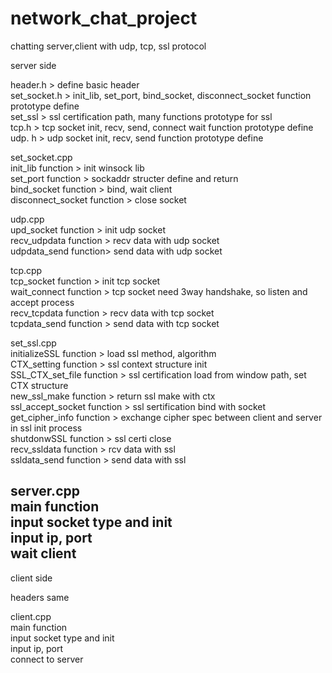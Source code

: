 # network_chat_project
chatting server,client with udp, tcp, ssl protocol

server side  

header.h > define basic header  
set_socket.h > init_lib, set_port, bind_socket, disconnect_socket function prototype define  
set_ssl > ssl certification path, many functions prototype for ssl  
tcp.h > tcp socket init, recv, send, connect wait function prototype define  
udp. h > udp socket init, recv, send function prototype define  

set_socket.cpp  
init_lib function > init winsock lib  
set_port function > sockaddr structer define and return  
bind_socket function > bind, wait client  
disconnect_socket function > close socket  

udp.cpp  
upd_socket function > init udp socket  
recv_udpdata function > recv data with udp socket  
udpdata_send function> send data with udp socket  

tcp.cpp  
tcp_socket function > init tcp socket  
wait_connect function > tcp socket need 3way handshake, so listen and accept process  
recv_tcpdata function > recv data with tcp socket  
tcpdata_send function > send data with tcp socket  

set_ssl.cpp  
initializeSSL function > load ssl method, algorithm  
CTX_setting function > ssl context structure init  
SSL_CTX_set_file function > ssl certification load from window path, set CTX structure  
new_ssl_make function > return ssl make with ctx  
ssl_accept_socket function > ssl sertification bind with socket  
get_cipher_info function > exchange cipher spec between client and server in ssl init process  
shutdonwSSL function > ssl certi close  
recv_ssldata function > rcv data with ssl  
ssldata_send function > send data with ssl  

server.cpp  
main function  
input socket type and init  
input ip, port  
wait client  
-----------  
client side  

headers same  

client.cpp  
main function  
input socket type and init  
input ip, port  
connect to server  

